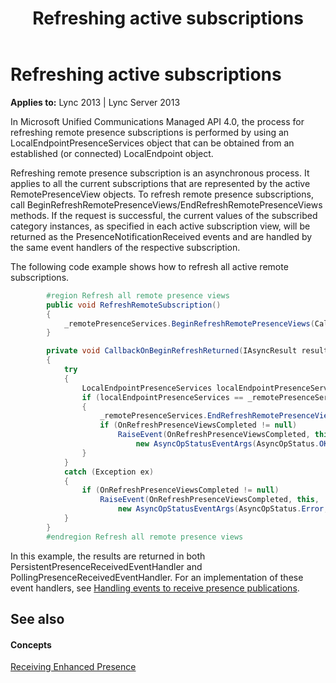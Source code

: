 ﻿---
title: Refreshing active subscriptions
TOCTitle: Refreshing active subscriptions
ms:assetid: 2e65a133-7865-49b3-ae73-5060daaa5c42
ms:mtpsurl: https://msdn.microsoft.com/library/Dn454629(v=office.15)
ms:contentKeyID: 57092873
ms.date: 07/24/2014
mtps_version: v=office.15
dev_langs:
- csharp
---

# Refreshing active subscriptions


**Applies to:** Lync 2013 | Lync Server 2013

In Microsoft Unified Communications Managed API 4.0, the process for refreshing remote presence subscriptions is performed by using an LocalEndpointPresenceServices object that can be obtained from an established (or connected) LocalEndpoint object.

Refreshing remote presence subscription is an asynchronous process. It applies to all the current subscriptions that are represented by the active RemotePresenceView objects. To refresh remote presence subscriptions, call BeginRefreshRemotePresenceViews/EndRefreshRemotePresenceViews methods. If the request is successful, the current values of the subscribed category instances, as specified in each active subscription view, will be returned as the PresenceNotificationReceived events and are handled by the same event handlers of the respective subscription.

The following code example shows how to refresh all active remote subscriptions.

```csharp
        #region Refresh all remote presence views
        public void RefreshRemoteSubscription()
        {
            _remotePresenceServices.BeginRefreshRemotePresenceViews(CallbackOnBeginRefreshReturned, _remotePresenceServices);
        }

        private void CallbackOnBeginRefreshReturned(IAsyncResult result)
        {
            try
            {
                LocalEndpointPresenceServices localEndpointPresenceServices = result.AsyncState as LocalEndpointPresenceServices;
                if (localEndpointPresenceServices == _remotePresenceServices)
                {
                    _remotePresenceServices.EndRefreshRemotePresenceViews(result);
                    if (OnRefreshPresenceViewsCompleted != null)
                        RaiseEvent(OnRefreshPresenceViewsCompleted, this,
                            new AsyncOpStatusEventArgs(AsyncOpStatus.OK, null));
                }
            }
            catch (Exception ex)
            {
                if (OnRefreshPresenceViewsCompleted != null)
                    RaiseEvent(OnRefreshPresenceViewsCompleted, this, 
                        new AsyncOpStatusEventArgs(AsyncOpStatus.Error, ex));
            }
        }
        #endregion Refresh all remote presence views
```

In this example, the results are returned in both PersistentPresenceReceivedEventHandler and PollingPresenceReceivedEventHandler. For an implementation of these event handlers, see [Handling events to receive presence publications](handling-events-to-receive-presence-publications.md).

## See also

#### Concepts

[Receiving Enhanced Presence](receiving-enhanced-presence.md)

